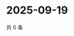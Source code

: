 # 2025-09-19

共 0 条

<!-- BEGIN ZHIHUQUESTIONS -->
<!-- 最后更新时间 Fri Sep 19 2025 05:09:49 GMT+0800 (China Standard Time) -->

<!-- END ZHIHUQUESTIONS -->
